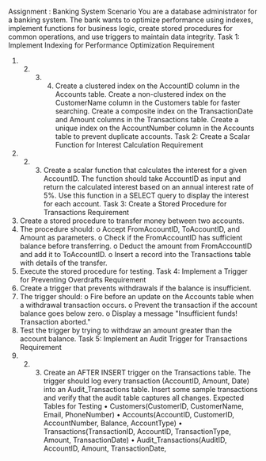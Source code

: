 Assignment : Banking System
Scenario
You are a database administrator for a banking system. The bank wants to optimize
performance using indexes, implement functions for business logic, create stored
procedures for common operations, and use triggers to maintain data integrity.
Task 1: Implement Indexing for Performance Optimization
Requirement
1. 2. 3. 4. Create a clustered index on the AccountID column in the Accounts table.
Create a non-clustered index on the CustomerName column in the Customers table
for faster searching.
Create a composite index on the TransactionDate and Amount columns in the
Transactions table.
Create a unique index on the AccountNumber column in the Accounts table to
prevent duplicate accounts.
Task 2: Create a Scalar Function for Interest Calculation
Requirement
1. 2. 3. Create a scalar function that calculates the interest for a given AccountID.
The function should take AccountID as input and return the calculated interest based
on an annual interest rate of 5%.
Use this function in a SELECT query to display the interest for each account.
Task 3: Create a Stored Procedure for Transactions
Requirement
1. Create a stored procedure to transfer money between two accounts.
2. The procedure should:
o Accept FromAccountID, ToAccountID, and Amount as parameters.
o Check if the FromAccountID has sufficient balance before transferring.
o Deduct the amount from FromAccountID and add it to ToAccountID.
o Insert a record into the Transactions table with details of the transfer.
3. Execute the stored procedure for testing.
Task 4: Implement a Trigger for Preventing Overdrafts
Requirement
1. Create a trigger that prevents withdrawals if the balance is insufficient.
2. The trigger should:
o Fire before an update on the Accounts table when a withdrawal transaction
occurs.
o Prevent the transaction if the account balance goes below zero.
o Display a message "Insufficient funds! Transaction aborted."
3. Test the trigger by trying to withdraw an amount greater than the account balance.
Task 5: Implement an Audit Trigger for Transactions
Requirement
1. 2. 3. Create an AFTER INSERT trigger on the Transactions table.
The trigger should log every transaction (AccountID, Amount, Date) into an
Audit_Transactions table.
Insert some sample transactions and verify that the audit table captures all changes.
Expected Tables for Testing
• Customers(CustomerID, CustomerName, Email, PhoneNumber)
• Accounts(AccountID, CustomerID, AccountNumber, Balance, AccountType)
• Transactions(TransactionID, AccountID, TransactionType, Amount,
TransactionDate)
• Audit_Transactions(AuditID, AccountID, Amount, TransactionDate,